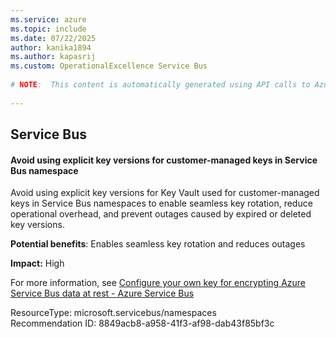 ```yaml
---
ms.service: azure
ms.topic: include
ms.date: 07/22/2025
author: kanika1894
ms.author: kapasrij
ms.custom: OperationalExcellence Service Bus
  
# NOTE:  This content is automatically generated using API calls to Azure. Any edits made on these files will be overwritten in the next run of the script. 
  
---
```

  
## Service Bus  
  
<!--8849acb8-a958-41f3-af98-dab43f85bf3c_begin-->

#### Avoid using explicit key versions for customer-managed keys in Service Bus namespace  
  
Avoid using explicit key versions for Key Vault used for customer-managed keys in Service Bus namespaces to enable seamless key rotation, reduce operational overhead, and prevent outages caused by expired or deleted key versions.  
  
**Potential benefits**: Enables seamless key rotation and reduces outages  

**Impact:** High
  
For more information, see [Configure your own key for encrypting Azure Service Bus data at rest - Azure Service Bus](/azure/service-bus-messaging/configure-customer-managed-key)  

ResourceType: microsoft.servicebus/namespaces  
Recommendation ID: 8849acb8-a958-41f3-af98-dab43f85bf3c  


<!--8849acb8-a958-41f3-af98-dab43f85bf3c_end-->

<!--articleBody-->
